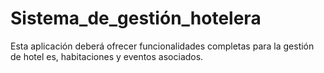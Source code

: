 # Sistema_de_gestión_hotelera
Esta aplicación deberá ofrecer funcionalidades completas para la gestión de hotel es, habitaciones y eventos asociados.
